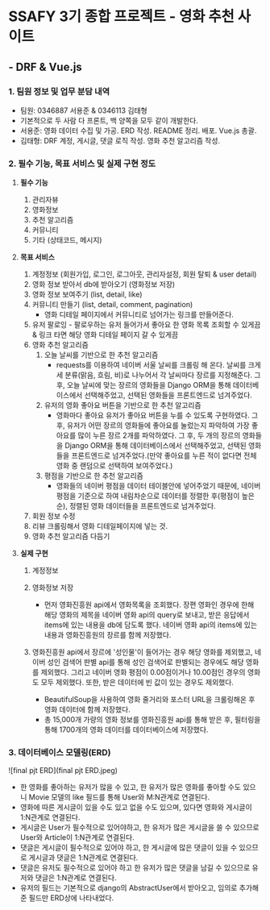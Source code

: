 # SSAFY 3기 종합 프로젝트 - 영화 추천 사이트

## - DRF & Vue.js



### 1. 팀원 정보 및 업무 분담 내역

- 팀원: 0346887 서용준 & 0346113 김태형
- 기본적으로 두 사람 다 프론트, 백 양쪽을 모두 같이 개발한다.
- 서용준: 영화 데이터 수집 및 가공. ERD 작성. README 정리. 배포. Vue.js 총괄.
- 김태형: DRF 계정, 게시글, 댓글 로직 작성. 영화 추천 알고리즘 작성.



### 2. 필수 기능, 목표 서비스 및 실제 구현 정도

1. **필수 기능**
   1. 관리자뷰
   2. 영화정보
   3. 추천 알고리즘
   4. 커뮤니티
   5. 기타 (상태코드, 메시지)
   
2. **목표 서비스**
   1. 계정정보 (회원가입, 로그인, 로그아웃, 관리자설정, 회원 탈퇴 & user detail)
   2. 영화 정보 받아서 db에 받아오기 (영화정보 저장)
   3. 영화 정보 보여주기 (list, detail, like)
   4. 커뮤니티 만들기 (list, detail, comment, pagination)
      - 영화 디테일 페이지에서 커뮤니티로 넘어가는 링크를 만들어준다.
   5. 유저 팔로잉 - 팔로우하는 유저 들어가서 좋아요 한 영화 목록 조회할 수 있게끔 & 링크 타면 해당 영화 디테일 페이지 갈 수 있게끔
   6. 영화 추천 알고리즘 
      1. 오늘 날씨를 기반으로 한 추천 알고리즘
         - requests를 이용하여 네이버 서울 날씨를 크롤링 해 온다. 날씨를 크게 세 분류(맑음, 흐림, 비)로 나누어서 각 날씨마다 장르를 지정해준다. 그 후, 오늘 날씨에 맞는 장르의 영화들을 Django ORM을 통해 데이터베이스에서 선택해주었고, 선택된 영화들을 프론트엔드로 넘겨주었다.
      2. 유저의 영화 좋아요 버튼을 기반으로 한 추천 알고리즘
         - 영화마다 좋아요 유저가 좋아요 버튼을 누를 수 있도록 구현하였다. 그 후, 유저가 어떤 장르의 영화들에 좋아요를 눌렀는지 파악하여 가장 좋아요를 많이 누른 장르 2개를 파악하였다. 그 후, 두 개의 장르의 영화들을 Django ORM을 통해 데이터베이스에서 선택해주었고, 선택된 영화들을 프론트엔드로 넘겨주었다.(만약 좋아요를 누른 적이 없다면 전체 영화 중 랜덤으로 선택하여 보여주었다.)
      3. 평점을 기반으로 한 추천 알고리즘
         - 영화들의 네이버 평점을 데이터 테이블안에 넣어주었기 때문에, 네이버 평점을 기준으로 하여 내림차순으로 데이터를 정렬한 후(평점이 높은 순), 정렬된 영화 데이터들을 프론트엔드로 넘겨주었다.
   7. 회원 정보 수정
   8. 리뷰 크롤링해서 영화 디테일페이지에 넣는 것.
   9. 영화 추천 알고리즘 다듬기

3. **실제 구현**

   1. 계정정보
   2. 영화정보 저장
      - 먼저 영화진흥원 api에서 영화목록을 조회했다. 장편 영화인 경우에 한해 해당 영화의 제목을 네이버 영화 api의 query로 보내고, 받은 응답에서 items에 있는 내용을 db에 담도록 했다. 네이버 영화 api의 items에 있는 내용과 영화진흥원의 장르를 함께 저장했다.

   3. 영화진흥원 api에서 장르에 '성인물'이 들어가는 경우 해당 영화를 제외했고, 네이버 성인 검색어 판별 api를 통해 성인 검색어로 판별되는 경우에도 해당 영화를 제외했다. 그리고 네이버 영화 평점이 0.00점이거나 10.00점인 경우의 영화도 모두 제외했다. 또한, 받은 데이터에 빈 값이 있는 경우도 제외했다.
      - BeautifulSoup을 사용하여 영화 줄거리와 포스터 URL을 크롤링해온 후 영화 데이터에 함께 저장했다.
      - 총 15,000개 가량의 영화 정보를 영화진흥원 api를 통해 받은 후, 필터링을 통해 1700개의 영화 데이터를 데이터베이스에 저장했다.



### 3. 데이터베이스 모델링(ERD)

![final pjt ERD](final pjt ERD.jpeg)

- 한 영화를 좋아하는 유저가 많을 수 있고, 한 유저가 많은 영화를 좋아할 수도 있으니 Movie 모델의 like 필드를 통해 User와 M:N관계로 연결된다.
- 영화에 따른 게시글이 있을 수도 있고 없을 수도 있으며, 있다면 영화와 게시글이 1:N관계로 연결된다.
- 게시글은 User가 필수적으로 있어야하고, 한 유저가 많은 게시글을 쓸 수 있으므로 User와 Article이 1:N관계로 연결된다.
- 댓글은 게시글이 필수적으로 있어야 하고, 한 게시글에 많은 댓글이 있을 수 있으므로 게시글과 댓글은 1:N관계로 연결된다.
- 댓글은 유저도 필수적으로 있어야 하고 한 유저가 많은 댓글을 남길 수 있으므로 유저와 댓글은 1:N관계로 연결된다.
- 유저의 필드는 기본적으로 django의 AbstractUser에서 받아오고, 임의로 추가해준 필드만 ERD상에 나타내었다.


